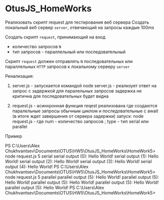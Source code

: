 # OtusJS_HomeWorks
Реализовать скрипт request для тестирования веб сервера
Создать локальный веб сервер `server`, отвечающий на запросы каждые 100ms

Создать скрипт `request`, принимающий на вход
- количество запросов `N`
- тип запросов - параллельный или последовательный

Скрипт `request` должен отправлять `N` последовательных или параллельных `HTTP` запросов к локальному серверу `server`

Ренализация: 
1) server.js - запускается командой node server.js - реализует ответ на запрос с задержкой для паралельных запросов задержка не критична для последовательных будет видна


2) request.js - асинхронная функция reqest реализована где создаются паралельные запросы обычным циклом и последовательные с await (в итоге ждет завершения от сервера задержки) 
запуск: node request.js <num>  <type> - где num - количество запросов ; type - тип serial или parallel

Пример 

PS C:\Users\Alex Chukhvantsev\Documents\OTUS\HW5\OtusJS_HomeWorks\HomeWork5> node request.js 5 serial
serial output (0): Hello World!
serial output (1): Hello World!
serial output (2): Hello World!
serial output (3): Hello World!
serial output (4): Hello World!
PS C:\Users\Alex Chukhvantsev\Documents\OTUS\HW5\OtusJS_HomeWorks\HomeWork5> node request.js 5 parallel
parallel output (5): Hello World!
parallel output (5): Hello World!
parallel output (5): Hello World!
parallel output (5): Hello World!
parallel output (5): Hello World!
PS C:\Users\Alex Chukhvantsev\Documents\OTUS\HW5\OtusJS_HomeWorks\HomeWork5> 